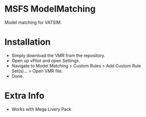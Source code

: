 # MSFS ModelMatching

Model matching for VATSIM.

# Installation

- Simply download the VMR from the repository.
- Open up vPilot and open Settings.
- Navigate to Model Matching > Custom Rules > Add Custom Rule Set(s)... > Open VMR file.
- Done.

# Extra Info
- Works with Mega Livery Pack